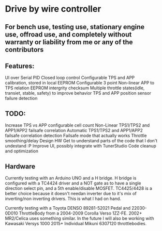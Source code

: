 # Drive by wire controller

## For bench use, testing use, stationary engine use, offroad use, and completely without warranty or liability from me or any of the contributors

## Features:
UI over Serial
PID Closed loop control
Configurable TPS and APP calibration, stored in local EEPROM
Configurable 3 point Non-linear APP to TPS relation
EEPROM intergrity checksum
Multiple throttle states(idle, transiet, stable, safety) to improve behavior
TPS and APP position sensor failure detection


## TODO:
Increase TPS vs APP configurable cell count
Non-Linear TPS1/TPS2 and APP1/APP2 failsafe correlation
Automatic TPS1/TPS2 and APP1/APP2 failsafe correlation detection
Failsafe mode that actually works
Throttle smoothing/delay
Design HW
Get to understand parts of the code that I don't undestand :P
Improve UI, possibly integrate with TunerStudio
Code cleanup and optimization


## Hardware
Currently testing with an Arduino UNO and a H bridge. H bridge is configured with a TC4424 driver and a NOT gate as to have a single direction select pin, and a 5th enable/disable MOSFET. TC4425/4428 is a better choice because it doesn't needan inverter due to it's mix of inverting/non inverting drivers. This is what I had on hand.

Currently testing with a Toyota DENSO 89281-52021 Pedal and 22030-0D010 ThrottleBody from a 2004-2009 Corolla Verso 1ZZ-FE. 2002+ MR2/Celica uses something similar. In the future I will also be working with Kawasaki Versys 1000 2015+ Individual Mikuni 6307120 throttlebodies.
